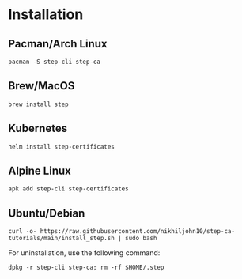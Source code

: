 # Installation

## Pacman/Arch Linux

```
pacman -S step-cli step-ca
```

## Brew/MacOS

```
brew install step
```

## Kubernetes

```
helm install step-certificates
```

## Alpine Linux

```
apk add step-cli step-certificates
```

## Ubuntu/Debian

```
curl -o- https://raw.githubusercontent.com/nikhiljohn10/step-ca-tutorials/main/install_step.sh | sudo bash
```

For uninstallation, use the following command:
```
dpkg -r step-cli step-ca; rm -rf $HOME/.step
```
